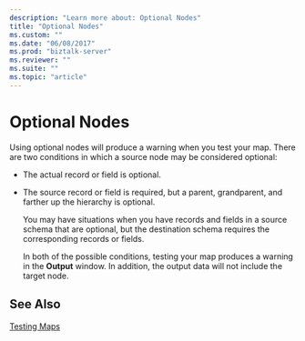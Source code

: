 ```yaml
---
description: "Learn more about: Optional Nodes"
title: "Optional Nodes"
ms.custom: ""
ms.date: "06/08/2017"
ms.prod: "biztalk-server"
ms.reviewer: ""
ms.suite: ""
ms.topic: "article"
---
```

# Optional Nodes
Using optional nodes will produce a warning when you test your map. There are two conditions in which a source node may be considered optional:  
  
- The actual record or field is optional.  
  
- The source record or field is required, but a parent, grandparent, and farther up the hierarchy is optional.  
  
  You may have situations when you have records and fields in a source schema that are optional, but the destination schema requires the corresponding records or fields.  
  
  In both of the possible conditions, testing your map produces a warning in the **Output** window. In addition, the output data will not include the target node.  
  
## See Also  
 [Testing Maps](../core/testing-maps.md)

